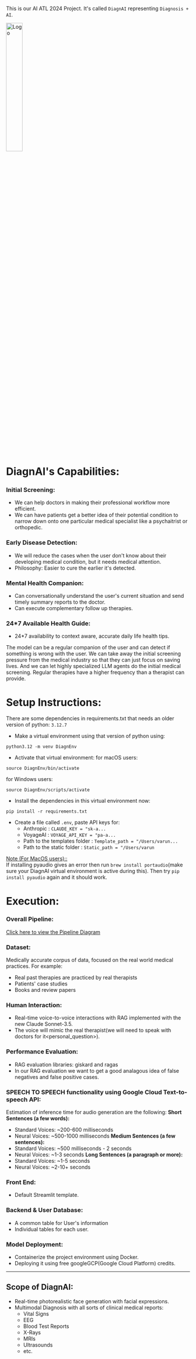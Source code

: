 This is our AI ATL 2024 Project. It's called `DiagnAI` representing `Diagnosis + AI`.

<img src="https://github.com/user-attachments/assets/04ee3227-27df-458e-8aec-6dca25b12330" alt="Logo" width="30%">

# DiagnAI's Capabilities:
### Initial Screening:
- We can help doctors in making their professional workflow more efficient.
- We can have patients get a better idea of their potential condition to narrow down onto one particular medical specialist like a psychaitrist or orthopedic.
### Early Disease Detection:
- We will reduce the cases when the user don't know about their developing medical condition, but it needs medical attention.
- Philosophy: Easier to cure the earlier it's detected.
### Mental Health Companion:
- Can conversationally understand the user's current situation and send timely summary reports to the doctor.
- Can execute complementary follow up therapies.
### 24*7 Available Health Guide:
- 24*7 availability to context aware, accurate daily life health tips.

The model can be a regular companion of the user and can detect if something is wrong with the user.
We can take away the initial screening pressure from the medical industry so that they can just focus on saving lives. And we can let highly specialized LLM agents do the initial medical screening.
Regular therapies have a higher frequency than a therapist can provide.


# Setup Instructions:
There are some dependencies in requirements.txt that needs an older version of python: `3.12.7`
- Make a virtual environment using that version of python using:
```
python3.12 -m venv DiagnEnv
```
- Activate that virtual environment:
for macOS users:
```
source DiagnEnv/bin/activate
```
for Windows users:
```
source DiagnEnv/scripts/activate
```
- Install the dependencies in this virtual environment now:
```
pip install -r requirements.txt
```
- Create a file called `.env`, paste API keys for:
  - Anthropic : `CLAUDE_KEY = "sk-a...`
  - VoyageAI : `VOYAGE_API_KEY = "pa-a...` 
  - Path to the templates folder : `Template_path = "/Users/varun...` 
  - Path to the static folder : `Static_path = "/Users/varun`

<u>Note (For MacOS users)::</u><br>
If installing pyaudio gives an error then run `brew install portaudio`(make sure your DiagnAI virtual environment is active during this).
Then try `pip install pyaudio` again and it should work.

# Execution:
### Overall Pipeline:
[Click here to view the Pipeline Diagram](https://drive.google.com/file/d/1jK0IOxRMGhGNMcbyg_SrlvSrELqekcUQ/view?usp=share_link)

### Dataset:
Medically accurate corpus of data, focused on the real world medical practices. For example:
- Real past therapies are practiced by real therapists
- Patients' case studies
- Books and review papers

### Human Interaction:
- Real-time voice-to-voice interactions with RAG implemented with the new Claude Sonnet-3.5.
- The voice will mimic the real therapist(we will need to speak with doctors for it<personal_question>).

### Performance Evaluation:
- RAG evaluation libraries: giskard and ragas
- In our RAG evaluation we want to get a good analagous idea of false negatives and false positive cases.

### SPEECH TO SPEECH functionality using Google Cloud Text-to-speech API:
Estimation of inference time for audio generation are the following:
**__Short Sentences (a few words):__**
- Standard Voices: ~200-600 milliseconds
- Neural Voices: ~500-1000 milliseconds
**__Medium Sentences (a few sentences):__**
- Standard Voices: ~500 milliseconds - 2 seconds
- Neural Voices: ~1-3 seconds
__**Long Sentences (a paragraph or more):**__
- Standard Voices: ~1-5 seconds
- Neural Voices: ~2-10+ seconds

### Front End:
- Default Streamlit template.

### Backend & User Database:
- A common table for User's information
- Individual tables for each user.

### Model Deployment:
- Containerize the project environment using Docker.
- Deploying it using free googleGCP(Google Cloud Platform) credits.

<hr>

## Scope of DiagnAI:
- Real-time photorealistic face generation with facial expressions.
- Multimodal Diagnosis with all sorts of clinical medical reports:
  - Vital Signs
  - EEG
  - Blood Test Reports
  - X-Rays
  - MRIs
  - Ultrasounds
  - etc.
